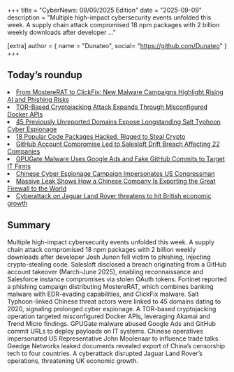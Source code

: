 +++
  title = "CyberNews: 09/09/2025 Edition"
  date = "2025-09-09"
  description = "Multiple high-impact cybersecurity events unfolded this week. A supply chain attack compromised 18 npm packages with 2 billion weekly downloads after developer ..."

  [extra]
  author = { name = "Dunateo", social= "https://github.com/Dunateo" }
  +++
<html><body>
<h2>Today’s roundup</h2>
<li><a href='https://thehackernews.com/2025/09/from-mostererat-to-clickfix-new-malware.html'>From MostereRAT to ClickFix: New Malware Campaigns Highlight Rising AI and Phishing Risks</a></li>
<li><a href='https://thehackernews.com/2025/09/tor-based-cryptojacking-attack-expands.html'>TOR-Based Cryptojacking Attack Expands Through Misconfigured Docker APIs</a></li>
<li><a href='https://thehackernews.com/2025/09/45-previously-unreported-domains-expose.html'>45 Previously Unreported Domains Expose Longstanding Salt Typhoon Cyber Espionage</a></li>
<li><a href='https://krebsonsecurity.com/2025/09/18-popular-code-packages-hacked-rigged-to-steal-crypto/'>18 Popular Code Packages Hacked, Rigged to Steal Crypto</a></li>
<li><a href='https://thehackernews.com/2025/09/github-account-compromise-led-to.html'>GitHub Account Compromise Led to Salesloft Drift Breach Affecting 22 Companies</a></li>
<li><a href='https://thehackernews.com/2025/09/gpugate-malware-uses-google-ads-and.html'>GPUGate Malware Uses Google Ads and Fake GitHub Commits to Target IT Firms</a></li>
<li><a href='https://www.infosecurity-magazine.com/news/chinese-espionage-impersonates-us/'>Chinese Cyber Espionage Campaign Impersonates US Congressman</a></li>
<li><a href='https://www.wired.com/story/geedge-networks-mass-censorship-leak/'>Massive Leak Shows How a Chinese Company Is Exporting the Great Firewall to the World</a></li>
<li><a href='https://therecord.media/cyberattack-jaguar-land-rover-economic-growth-uk-government'>Cyberattack on Jaguar Land Rover threatens to hit British economic growth</a></li>
<h2>Summary</h2>
<p>Multiple high-impact cybersecurity events unfolded this week. A supply chain attack compromised 18 npm packages with 2 billion weekly downloads after developer Josh Junon fell victim to phishing, injecting crypto-stealing code. Salesloft disclosed a breach originating from a GitHub account takeover (March-June 2025), enabling reconnaissance and Salesforce instance compromises via stolen OAuth tokens. Fortinet reported a phishing campaign distributing MostereRAT, which combines banking malware with EDR-evading capabilities, and ClickFix malware. Salt Typhoon-linked Chinese threat actors were linked to 45 domains dating to 2020, signaling prolonged cyber espionage. A TOR-based cryptojacking operation targeted misconfigured Docker APIs, leveraging Akamai and Trend Micro findings. GPUGate malware abused Google Ads and GitHub commit URLs to deploy payloads on IT systems. Chinese operatives impersonated US Representative John Moolenaar to influence trade talks. Geedge Networks leaked documents revealed export of China’s censorship tech to four countries. A cyberattack disrupted Jaguar Land Rover’s operations, threatening UK economic growth.</p>
</body></html>